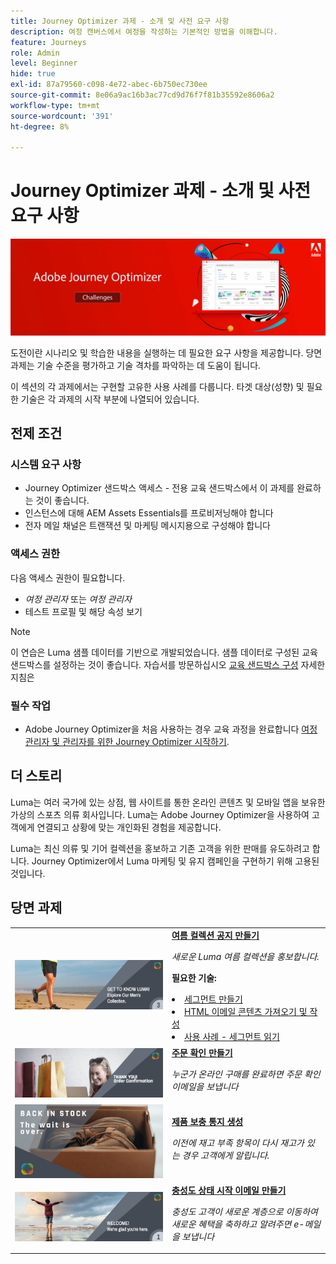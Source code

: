 ```yaml
---
title: Journey Optimizer 과제 - 소개 및 사전 요구 사항
description: 여정 캔버스에서 여정을 작성하는 기본적인 방법을 이해합니다.
feature: Journeys
role: Admin
level: Beginner
hide: true
exl-id: 87a79560-c098-4e72-abec-6b750ec730ee
source-git-commit: 8e06a9ac16b3ac77cd9d76f7f81b35592e8606a2
workflow-type: tm+mt
source-wordcount: '391'
ht-degree: 8%

---
```


# Journey Optimizer 과제 - 소개 및 사전 요구 사항

![AJO Challents 배너](./assets/ajo-banner-challenges.png)

도전이란 시나리오 및 학습한 내용을 실행하는 데 필요한 요구 사항을 제공합니다. 당면 과제는 기술 수준을 평가하고 기술 격차를 파악하는 데 도움이 됩니다.

이 섹션의 각 과제에서는 구현할 고유한 사용 사례를 다룹니다. 타겟 대상(성향) 및 필요한 기술은 각 과제의 시작 부분에 나열되어 있습니다.

## 전제 조건

### 시스템 요구 사항

* Journey Optimizer 샌드박스 액세스 - 전용 교육 샌드박스에서 이 과제를 완료하는 것이 좋습니다.
* 인스턴스에 대해 AEM Assets Essentials를 프로비저닝해야 합니다
* 전자 메일 채널은 트랜잭션 및 마케팅 메시지용으로 구성해야 합니다

### 액세스 권한

다음 액세스 권한이 필요합니다.
* *여정 관리자* 또는 *여정 관리자*
* 테스트 프로필 및 해당 속성 보기

>[!NOTE]
> 이 연습은 Luma 샘플 데이터를 기반으로 개발되었습니다. 샘플 데이터로 구성된 교육 샌드박스를 설정하는 것이 좋습니다. 자습서를 방문하십시오 [교육 샌드박스 구성](/help/tutorial-configure-a-training-sandbox/introduction-and-prerequisites.md) 자세한 지침은

### 필수 작업

* Adobe Journey Optimizer을 처음 사용하는 경우 교육 과정을 완료합니다 [여정 관리자 및 관리자를 위한 Journey Optimizer 시작하기](https://experienceleague.adobe.com/?recommended=JourneyOptimizer-U-1-2021.1).


## 더 스토리

Luma는 여러 국가에 있는 상점, 웹 사이트를 통한 온라인 콘텐츠 및 모바일 앱을 보유한 가상의 스포츠 의류 회사입니다. Luma는 Adobe Journey Optimizer을 사용하여 고객에게 연결되고 상황에 맞는 개인화된 경험을 제공합니다.

Luma는 최신 의류 및 기어 컬렉션을 홍보하고 기존 고객을 위한 판매를 유도하려고 합니다. Journey Optimizer에서 Luma 마케팅 및 유지 캠페인을 구현하기 위해 고용된 것입니다.

## 당면 과제

<table>
<tr>
<td>
 <div>
      <a href="summer-collection-announcement-challenge.md">
        <img alt="여름 컬렉션 발표용 이미지" src="./assets/email-assets/luma-transactional-onboarding-3.png"/>
      </a>
      </div>
  </td>
  <td>
   <a href="summer-collection-announcement-challenge.md">
    <strong>여름 컬렉션 공지 만들기 </strong>
    </a>
      <p>
      <em>새로운 Luma 여름 컬렉션을 홍보합니다. </em>
      <p>
      <b>필요한 기술:</b>
      <li><a href="https://experienceleague.adobe.com/docs/journey-optimizer-learn/tutorials/profiles-segments-subscriptions/create-segments.html"> 세그먼트 만들기</li>
      <li><a href="https://experienceleague.adobe.com/docs/journey-optimizer-learn/tutorials/create-messages/create-emails/import-and-author-html-email-content.html">HTML 이메일 콘텐츠 가져오기 및 작성</li>
      <li><a href="https://experienceleague.adobe.com/docs/journey-optimizer-learn/tutorials/create-journeys/use-case-read-segment.html">사용 사례 - 세그먼트 읽기</li>
  </td>
  </tr>
  <tr>
  <td>
  <div>
    <a href="order-confirmation-challenge.md">
      <img alt="Luma 이메일" src="./assets/email-assets/luma-transactional-order-confirmation.png"/>
    </a>
  </td>
  <td>
      <a href="order-confirmation-challenge.md">
    <strong>주문 확인 만들기</strong>
    </a>
    <div>
    <p>
    <em>누군가 온라인 구매를 완료하면 주문 확인 이메일을 보냅니다
    </em>
    <p>
  </td>
  </tr>
  <tr>
    <td>
    <div>
    <a href="product-replenishment-challenge.md">
      <img alt="Luma 웹 사이트" src="./assets/email-assets/luma-ProductReplenishment.png"/>
    </a>
    </div>
    <td>
    <div >
      <a href="product-replenishment-challenge.md">
    <strong>제품 보충 통지 생성 </strong>
    </a>
    </div>
    <p>
    <em>이전에 재고 부족 항목이 다시 재고가 있는 경우 고객에게 알립니다.</em>
    <p>
  </td>
  </tr>
  <tr>
    <td>
    <div>
    <a href="loyalty-status-welcome-email-challenge.md">
      <img alt="시작" src="./assets/email-assets/luma-transactional-onboarding-1.png"/>
    </a>
    </div>
    <td>
    <div >
      <a href="loyalty-status-welcome-email-challenge.md">
    <strong>충성도 상태 시작 이메일 만들기 </strong>
    </a>
    </div>
    <p>
    <em>충성도 고객이 새로운 계층으로 이동하여 새로운 혜택을 축하하고 알려주면 e-메일을 보냅니다</em>
    <p>
  </td>
  </tr>
</table>
